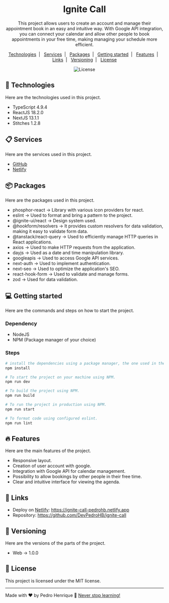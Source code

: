 <h1 align="center">Ignite Call</h1>

<p align="center">
  This project allows users to create an account and manage their appointment book in an easy and intuitive way. With Google API integration, you can connect your calendar and allow other people to book appointments in your free time, making managing your schedule more efficient.
</p>

<p align="center">
  <a href="#-technologies">Technologies</a>&nbsp;&nbsp;|&nbsp;&nbsp;
  <a href="#-services">Services</a>&nbsp;&nbsp;|&nbsp;&nbsp;
  <a href="#-packages">Packages</a>&nbsp;&nbsp;|&nbsp;&nbsp;
  <a href="#-getting-started">Getting started</a>&nbsp;&nbsp;|&nbsp;&nbsp;
  <a href="#-features">Features</a>&nbsp;&nbsp;|&nbsp;&nbsp;
  <a href="#-links">Links</a>&nbsp;&nbsp;|&nbsp;&nbsp;
  <a href="#-versioning">Versioning</a>&nbsp;&nbsp;|&nbsp;&nbsp;
  <a href="#memo-license">License</a>
</p>

<p align="center">
  <img alt="License" src="https://img.shields.io/static/v1?label=license&message=MIT&color=49AA26&labelColor=000000">
</p>

## 🚀 Technologies

Here are the technologies used in this project.

- TypeScript 4.9.4
- ReactJS 18.2.0
- NextJS 13.1.1
- Stitches 1.2.8

## 📋 Services

Here are the services used in this project.

- [GitHub](https://github.com/)
- [Netlify](https://www.netlify.com/)

## 📦 Packages

Here are the packages used in this project.

- phosphor-react -> Library with various icon providers for react.
- eslint -> Used to format and bring a pattern to the project.
- @ignite-ui/react -> Design system used.
- @hookform/resolvers -> It provides custom resolvers for data validation, making it easy to validate form data.
- @tanstack/react-query -> Used to efficiently manage HTTP queries in React applications.
- axios -> Used to make HTTP requests from the application.
- dayjs -> Used as a date and time manipulation library.
- googleapis -> Used to access Google API services.
- next-auth -> Used to implement authentication.
- next-seo -> Used to optimize the application's SEO.
- react-hook-form -> Used to validate and manage forms.
- zod -> Used for data validation.

## 💻 Getting started

Here are the commands and steps on how to start the project.

### Dependency

- NodeJS
- NPM (Package manager of your choice)

### Steps

```bash
# install the dependencies using a package manager, the one used in the project was NPM.
npm install

# To start the project on your machine using NPM.
npm run dev

# To build the project using NPM.
npm run build

# To run the project in production using NPM.
npm run start

# To format code using configured eslint.
npm run lint
```

## 🔥 Features

Here are the main features of the project.

- Responsive layout.
- Creation of user account with google.
- Integration with Google API for calendar management.
- Possibility to allow bookings by other people in their free time.
- Clear and intuitive interface for viewing the agenda.

## 📎 Links

- Deploy on [Netlify](https://www.netlify.com/): https://ignite-call-pedrohb.netlify.app
- Repository: https://github.com/DevPedroHB/ignite-call

## 🔰 Versioning

Here are the versions of the parts of the project.

- Web -> 1.0.0

## :memo: License

This project is licensed under the MIT license.

---

Made with ♥ by Pedro Henrique 🚀 [Never stop learning!](https://github.com/DevPedroHB)
